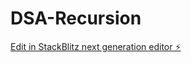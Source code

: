 # DSA-Recursion

[Edit in StackBlitz next generation editor ⚡️](https://stackblitz.com/~/github.com/TravisLau92/DSA-Recursion)